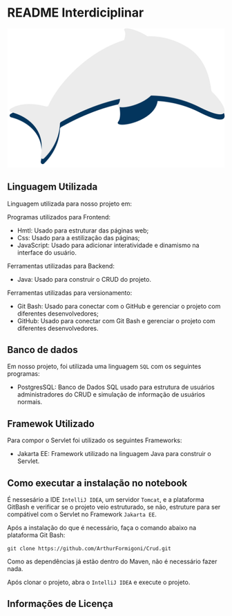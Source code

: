 # README Interdiciplinar

![](src/main/webapp/Imagens/logo.svg)
 
## Linguagem Utilizada
 
Linguagem utilizada para nosso projeto em:

Programas utilizados para Frontend:

- Hmtl: Usado para estruturar das páginas web;
- Css: Usado para a estilização das páginas;
- JavaScript: Usado para adicionar interatividade e dinamismo na interface do usuário.

Ferramentas utilizadas para Backend:

- Java: Usado para construir o CRUD do projeto.

Ferramentas utilizadas para versionamento:
- Git Bash: Usado para conectar com o GitHub e gerenciar o projeto com diferentes desenvolvedores;
- GitHub: Usado para conectar com Git Bash e gerenciar o projeto com diferentes desenvolvedores.
 
## Banco de dados
Em nosso projeto, foi utilizada uma linguagem `SQL` com os seguintes programas:

- PostgresSQL: Banco de Dados SQL usado para estrutura de usuários administradores do CRUD e simulação de informação de usuários normais.
 
## Framewok Utilizado
Para compor o Servlet foi utilizado os seguintes Frameworks:

- Jakarta EE: Framework utilizado na linguagem Java para construir o Servlet.
 
## Como executar a instalação no notebook
É nessesário a IDE `IntelliJ IDEA`, um servidor `Tomcat`, e a plataforma GitBash e verificar se o projeto veio estruturado, se não, estruture para ser compátivel com o Servlet no Framework `Jakarta EE`.

Após a instalação do que é necessário, faça o comando abaixo na plataforma Git Bash:

```git bash
git clone https://github.com/ArthurFormigoni/Crud.git
```

Como as dependências já estão dentro do Maven, não é necessário fazer nada.

Após clonar o projeto, abra o `IntelliJ IDEA` e execute o projeto.

## Informações de Licença

